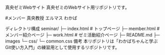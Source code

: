 真央ゼミWebサイト
真央ゼミのWebサイト用リポジトリです。

#メンバー 真央教授 エルマス わかば

ディレクトリ構成
seminar/
├─ index.html        # トップページ
├─ member.html       # メンバー紹介ページ
├─ work.html         # ゼミ活動紹介ページ
├─ README.md
├─ images
└─ css/
    └─ common.css
備考
本リポジトリは「わかばちゃんと学ぶGit使い方入門」の練習用として使用するリポジトリです。
